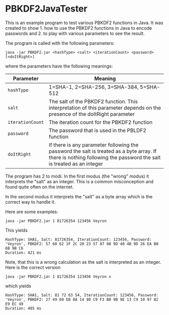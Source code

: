 # PBKDF2JavaTester

This is an example program to test various PBKDF2 functions in Java. It was created to show 1. how to use the PBKDF2 functions in Java to encode passwords and 2. to play with various parameters to see the result.

The program is called with the following parameters:

```
java -jar PBKDF2.jar <hashType> <salt> <iterationCount> <password> [<doItRight>]
```
where the parameters have the following meanings:

| Parameter | Meaning |
| --------- | ------- |
| `hashType` | 1=SHA-1, 2=SHA-256, 3=SHA-384, 5=SHA-512 |
| `salt` | The salt of the PBKDF2 function. This interpretation of this parameter depends on the presence of the doItRight parameter |
| `iterationCount` | The iteration count for the PBKDF2 function |
| `password` | The password that is used in the PBLDF2 function |
| `doItRight` | If there is any parameter following the password the salt is treated as a byte array. If there is nothing following the password the salt is treated as an integer |

The program has 2 to modi. In the first modus (the "wrong" modus) it interprets the "salt" as an integer. This is a common misconception and found quite often on the internet.

In the second modus it interprets the "salt" as a byte array which is the correct way to handle it.

Here are some examples:

```
java -jar PBKDF2.jar 1 81726354 123456 Veyron
```

This yields

```
HashType: SHA1, Salt: 81726354, IterationCount: 123456, Password: 'Veyron', PBKDF2: 57 60 62 1F 2C 20 23 57 87 08 9D 40 4B 9D 26 EA B0 6B 9B C6
Duration: 421 ms
```

Note, that this is a wrong calculation as the salt is interpreted as an integer. Here is the correct version

```
java -jar PBKDF2.jar 1 81726354 123456 Veyron x
```

which yields

```
HashType: SHA1, Salt: 81 72 63 54, IterationCount: 123456, Password: 'Veyron', PBKDF2: 27 49 60 EB 8A 14 98 C9 F3 B0 9B 9E 13 C9 10 97 B2 E9 EC 49
Duration: 405 ms
```
